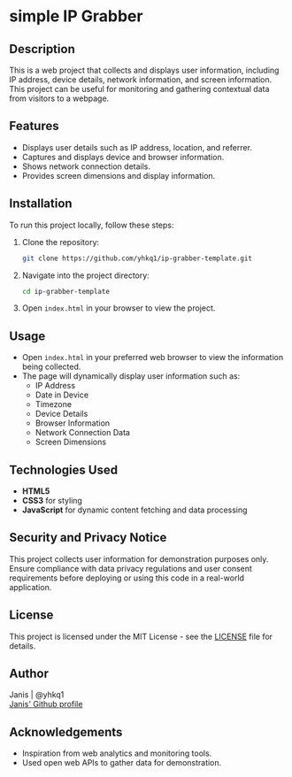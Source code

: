 # simple IP Grabber

## Description
This is a web project that collects and displays user information, including IP address, device details, network information, and screen information. This project can be useful for monitoring and gathering contextual data from visitors to a webpage.

## Features
- Displays user details such as IP address, location, and referrer.
- Captures and displays device and browser information.
- Shows network connection details.
- Provides screen dimensions and display information.

## Installation
To run this project locally, follow these steps:

1. Clone the repository:
   ```bash
   git clone https://github.com/yhkq1/ip-grabber-template.git
   ```

2. Navigate into the project directory:
   ```bash
   cd ip-grabber-template
   ```

3. Open `index.html` in your browser to view the project.

## Usage
- Open `index.html` in your preferred web browser to view the information being collected.
- The page will dynamically display user information such as:
  - IP Address
  - Date in Device
  - Timezone
  - Device Details
  - Browser Information
  - Network Connection Data
  - Screen Dimensions

## Technologies Used
- **HTML5**
- **CSS3** for styling
- **JavaScript** for dynamic content fetching and data processing

## Security and Privacy Notice
This project collects user information for demonstration purposes only. Ensure compliance with data privacy regulations and user consent requirements before deploying or using this code in a real-world application.

## License
This project is licensed under the MIT License - see the [LICENSE](LICENSE) file for details.

## Author
Janis | @yhkq1  
[Janis' Github profile](https://github.com/yhkq1)

## Acknowledgements
- Inspiration from web analytics and monitoring tools.
- Used open web APIs to gather data for demonstration.
